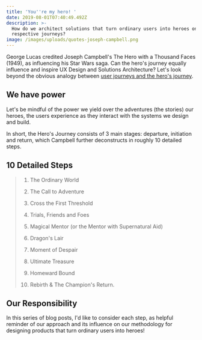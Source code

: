 ```yaml
---
title: 'You''re my hero! '
date: 2019-08-01T07:40:49.492Z
description: >-
  How do we architect solutions that turn ordinary users into heroes on their
  respective journeys?
image: /images/uploads/quotes-joseph-campbell.png
---
```

George Lucas credited Joseph Campbell's The Hero with a Thousand Faces (1949), as influencing his Star Wars saga. Can the hero's journey equally influence and inspire UX Design and Solutions Architecture? Let's look beyond the obvious analogy between [user journeys and the hero's journey](https://velocitypartners.com/blog/why-customer-journey-is-a-heros-journey/). 

## We have power

Let's be mindful of the power we yield over the adventures (the stories) our heroes, the users experience as they interact with the systems we design and build. 

In short, the Hero's Journey consists of 3 main stages: departure, initiation and return, which Campbell further deconstructs in roughly 10 detailed steps.

## 10 Detailed Steps

> 1. The Ordinary World
>
> 2. The Call to Adventure
>
> 3. Cross the First Threshold
>
> 4. Trials, Friends and Foes
>
> 5. Magical Mentor (or the Mentor with Supernatural Aid)
>
> 6. Dragon's Lair
>
> 7. Moment of Despair
>
> 8. Ultimate Treasure
>
> 9. Homeward Bound
>
> 10. Rebirth & The Champion's Return.

## Our Responsibility

In this series of blog posts, I'd like to consider each step, as helpful reminder of our approach and its influence on our methodology for designing products that turn ordinary users into heroes!

